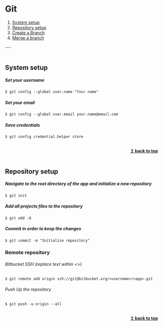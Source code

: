 # Git

1. [System setup](#system-setup)
2. [Repository setup](#repository-setup)
3. [Create a Branch](#create-a-branch)
4. [Merge a branch](#merge-a-branch)

---<br><br>

## System setup
##### Set your username
```shell
$ git config --global user.name "Your name"
```
##### Set your email
```shell
$ git config --global user.email your.name@email.com
```
##### Save credentials
```shell
$ git config credential.helper store
```

<br>
<div align="right">
    <b><a href="#git">↥ back to top</a></b>
</div>
<br>

## Repository setup
##### Navigate to the root directory of the app and initialize a new repository
```shell
$ git init
```
##### Add all projects files to the repository
```shell
$ git add -A
```
##### Commit in order to keep the changes
```shell
$ git commit -m "Initialize repository"
```

### Remote repository
###### Bitbucket SSH (replace text within <>)
```shell
$ git remote add origin ssh://git@bitbucket.org/<username>/<app>.git
```
###### Push Up the repository
```shell
$ git push -u origin --all
```

<br>
<div align="right">
    <b><a href="#git">↥ back to top</a></b>
</div>
<br>
